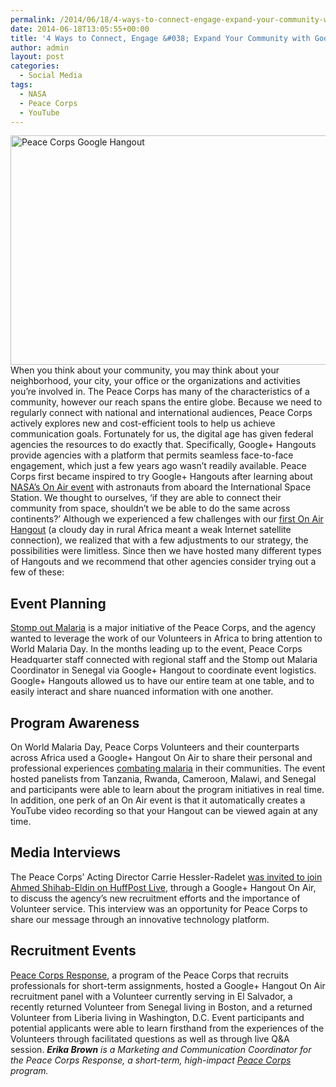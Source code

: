 ```yaml
---
permalink: /2014/06/18/4-ways-to-connect-engage-expand-your-community-with-google-hangouts/
date: 2014-06-18T13:05:55+00:00
title: '4 Ways to Connect, Engage &#038; Expand Your Community with Google+ Hangouts'
author: admin
layout: post
categories:
  - Social Media
tags:
  - NASA
  - Peace Corps
  - YouTube
---
```


<img class="alignright size-full wp-image-170372" src="https://s3.amazonaws.com/sitesusa/wp-content/uploads/sites/212/2014/06/600-x-367-Peace-Corps-GoogleHangoutImage.jpg" alt="Peace Corps Google Hangout" width="600" height="367" />When you think about your community, you may think about your neighborhood, your city, your office or the organizations and activities you’re involved in. The Peace Corps has many of the characteristics of a community, however our reach spans the entire globe. Because we need to regularly connect with national and international audiences, Peace Corps actively explores new and cost-efficient tools to help us achieve communication goals. Fortunately for us, the digital age has given federal agencies the resources to do exactly that. Specifically, Google+ Hangouts provide agencies with a platform that permits seamless face-to-face engagement, which just a few years ago wasn’t readily available. Peace Corps first became inspired to try Google+ Hangouts after learning about [NASA’s On Air event](http://www.youtube.com/watch?v=r7_BZe6cGoI) with astronauts from aboard the International Space Station. We thought to ourselves, ‘if they are able to connect their community from space, shouldn’t we be able to do the same across continents?’ Although we experienced a few challenges with our [first On Air Hangout](https://www.youtube.com/watch?v=uP7vVnRzJao&list=PLM0oh3lEA63F3_HpIxCIV2QhnGNPL6LZ1) (a cloudy day in rural Africa meant a weak Internet satellite connection), we realized that with a few adjustments to our strategy, the possibilities were limitless. Since then we have hosted many different types of Hangouts and we recommend that other agencies consider trying out a few of these:

## Event Planning

[Stomp out Malaria](http://stompoutmalaria.org/) is a major initiative of the Peace Corps, and the agency wanted to leverage the work of our Volunteers in Africa to bring attention to World Malaria Day. In the months leading up to the event, Peace Corps Headquarter staff connected with regional staff and the Stomp out Malaria Coordinator in Senegal via Google+ Hangout to coordinate event logistics. Google+ Hangouts allowed us to have our entire team at one table, and to easily interact and share nuanced information with one another.

## Program Awareness

On World Malaria Day, Peace Corps Volunteers and their counterparts across Africa used a Google+ Hangout On Air to share their personal and professional experiences [combating malaria](https://www.youtube.com/watch?v=yyRntzh8DUQ) in their communities. The event hosted panelists from Tanzania, Rwanda, Cameroon, Malawi, and Senegal and participants were able to learn about the program initiatives in real time. In addition, one perk of an On Air event is that it automatically creates a YouTube video recording so that your Hangout can be viewed again at any time.

## Media Interviews

The Peace Corps&#8217; Acting Director Carrie Hessler-Radelet [was invited to join Ahmed Shihab-Eldin on HuffPost Live](http://live.huffingtonpost.com/r/segment/peace-corps-carrie-hessler-radelet/53286f9e2b8c2a455c0004c9), through a Google+ Hangout On Air, to discuss the agency’s new recruitment efforts and the importance of Volunteer service. This interview was an opportunity for Peace Corps to share our message through an innovative technology platform.

## Recruitment Events

[Peace Corps Response](http://www.peacecorps.gov/volunteer/response/), a program of the Peace Corps that recruits professionals for short-term assignments, hosted a Google+ Hangout On Air recruitment panel with a Volunteer currently serving in El Salvador, a recently returned Volunteer from Senegal living in Boston, and a returned Volunteer from Liberia living in Washington, D.C. Event participants and potential applicants were able to learn firsthand from the experiences of the Volunteers through facilitated questions as well as through live Q&A session. _**Erika Brown** is a Marketing and Communication Coordinator for the Peace Corps Response, a short-term, high-impact [Peace Corps](http://www.peacecorps.gov/volunteer/response/) program._
